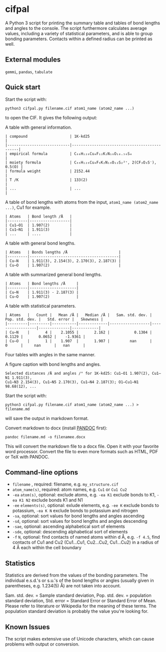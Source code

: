 # cifpal
A Python 3 script for printing the summary table and tables of bond lengths and angles to the console. The script furthermore calculates average values, including a variety of statistical parameters, and is able to group bonding parameters. Contacts within a defined radius can be printed as well.

## External modules
 `gemmi`,  `pandas`,  `tabulate`
 
## Quick start
 Start the script with:
```console
python3 cifpal.py filename.cif atom1_name (atom2_name ...)
```
to open the CIF. It gives the following output:

A table with general information.

```
| compound                   | 1K-kd25                                      |
|----------------------------|----------------------------------------------|
| empirical formula          | C₆₈H₁₂₆Cu₄F₁₂K₂N₁₆O₁₈.₅₀S₄                   |
| moiety formula             | C₆₆H₁₂₆Cu₄F₆K₂N₁₆O₁₂S₂²⁺, 2(CF₃O₃S⁻), 0.5(O) |
| formula weight             | 2152.44                                      |
| T /K                       | 133(2)                                       |
| ...                        | ...                                          |
```
A table of bond lengths with atoms from the input, `atom1_name (atom2_name ...)`, Cu1 for example.
```
| Atoms   | Bond length /Å   |
|---------|------------------|
| Cu1–O1  | 1.907(2)         |
| Cu1–N1  | 1.911(3)         |
| ...     | ....             |
```
A table with general bond lengths.
```
| Atoms   | Bonds lengths /Å                       |
|---------|----------------------------------------|
| Cu–N    | 1.911(3), 2.154(3), 2.170(3), 2.187(3) |
| Cu–O    | 1.907(2)                               |
```
A table with summarized general bond lengths.
```
| Atoms   | Bond lengths /Å     |
|---------|---------------------|
| Cu–N    | 1.911(3) - 2.187(3) |
| Cu–O    | 1.907(2)            |
```
A table with statistical parameters.
```
| Atoms   |   Count |   Mean /Å |   Median /Å |   Sam. std. dev. |   Pop. std. dev. |   Std. error |   Skewness |
|---------|---------|-----------|-------------|------------------|------------------|--------------|------------|
| Cu–N    |       4 |    2.1055 |       2.162 |           0.1304 |           0.1129 |       0.0652 |    -1.9361 |
| Cu–O    |       1 |    1.907  |       1.907 |         nan      |           0      |     nan      |   nan      |
```
Four tables with angles in the same manner.

A figure caption with bond lengths and angles.
```
Selected distances /Å and angles /° for 1K-kd25: Cu1–O1 1.907(2), Cu1–N1 1.911(3), 
Cu1–N3 2.154(3), Cu1–N5 2.170(3), Cu1–N4 2.187(3); O1–Cu1–N1 98.68(12), ...
```

Start the script with:
```console
python3 cifpal.py filename.cif atom1_name (atom2_name ...) > filename.md
```
will save the output in markdown format.

Convert markdown to docx (install [PANDOC](https://pandoc.org) first):
```console
pandoc filename.md -o filenamee.docx
```
This will convert the markdown file to a docx file. Open it with your favorite
word processor. Convert the file to even more formats such as HTML, PDF or TeX with PANDOC.

## Command-line options
- `filename` , required: filename, e.g. `my_structure.cif`
- `atom_name(s)`, required: atom names, e.g. `Cu1` or `Cu1 Cu2`
- `-ea` `atom(s)`, optional: exclude atoms, e.g. `-ea K1` exclude bonds to K1, `-ea K1 N2` exclude bonds K1 and N1
- `-ee` `elements(s)`,  optional: exlude elements,  e.g. `-ee K` exclude bonds to potassium, `-ea K N` exclude bonds to potassium and nitrogen
- `-sa`, optional: sort values for bond lengths and angles ascending
- `-sd`, optional: sort values for bond lengths and angles descending
- `-sae`, optional: ascending alphabetical sort of elements
- `-sde`, optional:  descending alphabetical sort of elements
- `-f` `N`, optional: find contacts of named atoms within d Å, e.g. `-f 4.5`, find contacts of Cu1 and Cu2 (Cu1…Cu1, Cu2…Cu2, Cu1…Cu2) in a radius of 4 Å each within the cell boundary

## Statistics
Statistics are derived from the values of the bonding parameters. The individual e.s.d.'s or s.u.'s of the bond lengths or angles (usually given in parentheses, e.g. 1.234(5) Å) are not taken into account.

Sam. std. dev. = Sample standard deviation, Pop. std. dev. = population standard deviation, Std. error = Standard Error or Standard Error of Mean. Please refer to literature or Wikipedia for the meaning of these terms. The population standard deviation is probably the value you're looking for.

## Known Issues
The script makes extensive use of Unicode characters, which can cause problems with output or conversion.

